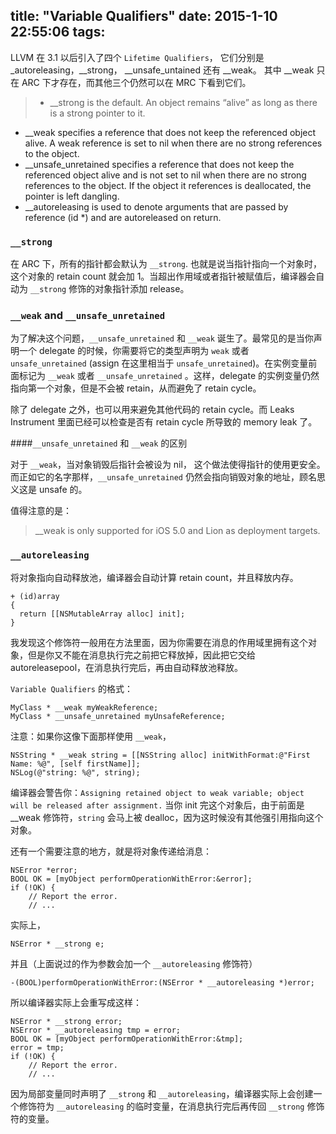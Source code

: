 title: "Variable Qualifiers"
date: 2015-1-10 22:55:06
tags:
---

LLVM 在 3.1 以后引入了四个 `Lifetime Qualifiers`， 它们分别是 _autoreleasing，__strong， __unsafe_untained 还有 __weak。
 其中 __weak 只在 ARC 下才存在，而其他三个仍然可以在 MRC 下看到它们。
 
> - __strong is the default. An object remains “alive” as long as there is a strong pointer to it.
- __weak specifies a reference that does not keep the referenced object alive. A weak reference is set to nil when there are no strong references to the object.
- __unsafe_unretained specifies a reference that does not keep the referenced object alive and is not set to nil when there are no strong references to the object. If the object it references is deallocated, the pointer is left dangling.
- __autoreleasing is used to denote arguments that are passed by reference (id *) and are autoreleased on return.

### `__strong`

 在 ARC 下，所有的指针都会默认为 `__strong`. 也就是说当指针指向一个对象时，这个对象的 retain count 就会加 1。当超出作用域或者指针被赋值后，编译器会自动为 `__strong` 修饰的对象指针添加 release。
 
### `__weak` and `__unsafe_unretained`
  
 为了解决这个问题，`__unsafe_unretained` 和 `__weak` 诞生了。最常见的是当你声明一个 delegate 的时候，你需要将它的类型声明为 `weak` 或者 `unsafe_unretained` (assign 在这里相当于 `unsafe_unretained`)。在实例变量前面标记为 `__weak` 或者 `__unsafe_unretained` 。这样，delegate 的实例变量仍然指向第一个对象，但是不会被 retain，从而避免了 retain cycle。
 
 除了 delegate 之外，也可以用来避免其他代码的 retain cycle。而 Leaks Instrument 里面已经可以检查是否有 retain cycle 所导致的 memory leak 了。

####`__unsafe_unretained` 和 `__weak` 的区别

对于 `__weak`，当对象销毁后指针会被设为 nil， 这个做法使得指针的使用更安全。而正如它的名字那样，`__unsafe_unretained` 仍然会指向销毁对象的地址，顾名思义这是 unsafe 的。

值得注意的是：

> __weak is only supported for iOS 5.0 and Lion as deployment targets.

### `__autoreleasing`

将对象指向自动释放池，编译器会自动计算 retain count，并且释放内存。

````objc
+ (id)array 
{
  return [[NSMutableArray alloc] init]; 
}
````

我发现这个修饰符一般用在方法里面，因为你需要在消息的作用域里拥有这个对象，但是你又不能在消息执行完之前把它释放掉，因此把它交给 autoreleasepool，在消息执行完后，再由自动释放池释放。

`Variable Qualifiers` 的格式：

````objc
MyClass * __weak myWeakReference;
MyClass * __unsafe_unretained myUnsafeReference;
````

注意：如果你这像下面那样使用 `__weak`，

````objc
NSString * __weak string = [[NSString alloc] initWithFormat:@"First Name: %@", [self firstName]];
NSLog(@"string: %@", string);
````

编译器会警告你：`Assigning retained object to weak variable; object will be released after assignment.` 当你 init 完这个对象后，由于前面是 __weak 修饰符，`string` 会马上被 dealloc，因为这时候没有其他强引用指向这个对象。

还有一个需要注意的地方，就是将对象传递给消息：

````objc
NSError *error;
BOOL OK = [myObject performOperationWithError:&error];
if (!OK) {
    // Report the error.
    // ...
````

实际上，

````objc
NSError * __strong e;
````

并且（上面说过的作为参数会加一个 `__autoreleasing` 修饰符）

````objc
-(BOOL)performOperationWithError:(NSError * __autoreleasing *)error;
````

所以编译器实际上会重写成这样：

````objc
NSError * __strong error;
NSError * __autoreleasing tmp = error;
BOOL OK = [myObject performOperationWithError:&tmp];
error = tmp;
if (!OK) {
    // Report the error.
    // ...
````

因为局部变量同时声明了 `__strong` 和 `__autoreleasing`，编译器实际上会创建一个修饰符为 `__autoreleasing` 的临时变量，在消息执行完后再传回 `__strong` 修饰符的变量。

